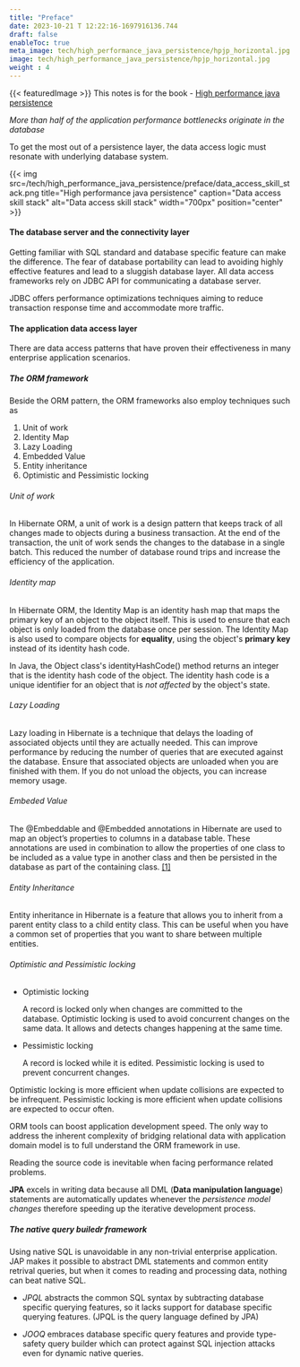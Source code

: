 ```yaml
---
title: "Preface"
date: 2023-10-21 T 12:22:16-1697916136.744
draft: false
enableToc: true
meta_image: tech/high_performance_java_persistence/hpjp_horizontal.jpg
image: tech/high_performance_java_persistence/hpjp_horizontal.jpg
weight : 4
---
```

{{< featuredImage >}}
This notes is for the book - [High performance java persistence](https://vladmihalcea.com/books/high-performance-java-persistence/)

_More than half of the application performance bottlenecks originate in the database_

To get the most out of a persistence layer, the data access logic must resonate with underlying database system.

{{< img src=/tech/high_performance_java_persistence/preface/data_access_skill_stack.png title="High performance java persistence" caption="Data access skill stack" alt="Data access skill stack" width="700px" position="center" >}}

#### The database server and the connectivity layer
Getting familiar with SQL standard and database specific feature can make the difference. The fear of database portability can lead to avoiding highly effective features and lead to a sluggish database layer. All data access frameworks rely on JDBC API for communicating a database server. 

JDBC offers performance optimizations techniques aiming to reduce transaction response time and accommodate more traffic.

#### The application data access layer
There are data access patterns that have proven their effectiveness in many enterprise application scenarios.

##### The ORM framework

Beside the ORM pattern, the ORM frameworks also employ techniques such as
1. Unit of work
2. Identity Map
3. Lazy Loading
4. Embedded Value
5. Entity inheritance
6. Optimistic and Pessimistic locking

###### Unit of work
In Hibernate ORM, a unit of work is a design pattern that keeps track of all changes made to objects during a business transaction. At the end of the transaction, the unit of work sends the changes to the database in a single batch. This reduced the number of database round trips and increase the efficiency of the application. 

###### Identity map
In Hibernate ORM, the Identity Map is an identity hash map that maps the primary key of an object to the object itself. This is used to ensure that each object is only loaded from the database once per session. The Identity Map is also used to compare objects for **equality**, using the object's **primary key** instead of its identity hash code.

In Java, the Object class's identityHashCode() method returns an integer that is the identity hash code of the object. The identity hash code is a unique identifier for an object that is _not affected_ by the object's state. 

###### Lazy Loading
Lazy loading in Hibernate is a technique that delays the loading of associated objects until they are actually needed. This can improve performance by reducing the number of queries that are executed against the database. Ensure that associated objects are unloaded when you are finished with them. If you do not unload the objects, you can increase memory usage.

###### Embeded Value
The @Embeddable and @Embedded annotations in Hibernate are used to map an object’s properties to columns in a database table. These annotations are used in combination to allow the properties of one class to be included as a value type in another class and then be persisted in the database as part of the containing class. [[1]](https://www.geeksforgeeks.org/hibernate-embeddable-and-embedded-annotation/)

###### Entity Inheritance
Entity inheritance in Hibernate is a feature that allows you to inherit from a parent entity class to a child entity class. This can be useful when you have a common set of properties that you want to share between multiple entities.

###### Optimistic and Pessimistic locking
*   Optimistic locking

    A record is locked only when changes are committed to the database. Optimistic locking is used to avoid concurrent changes on the same data. It allows and detects changes happening at the same time.

*   Pessimistic locking

    A record is locked while it is edited. Pessimistic locking is used to prevent concurrent changes.

Optimistic locking is more efficient when update collisions are expected to be infrequent. Pessimistic locking is more efficient when update collisions are expected to occur often.


ORM tools can boost application development speed. The only way to address the inherent complexity of bridging relational data with application domain model is to full understand the ORM framework in use.

Reading the source code is inevitable when facing performance related problems. 

**JPA** excels in writing data because all DML (**Data manipulation language**) statements are automatically updates whenever the _persistence model changes_ therefore speeding up the iterative development process.

##### The native query builedr framework
Using native SQL is unavoidable in any non-trivial enterprise application. JAP makes it possible to abstract DML statements and common entity retrival queries, but when it comes to reading and processing data, nothing can beat native SQL.

* _JPQL_ abstracts the common SQL syntax by subtracting database specific querying features, so it lacks support for database specific querying features. (JPQL is the query language defined by JPA)

* _JOOQ_ embraces database specific query features and provide type-safety query builder which can protect against SQL injection attacks even for dynamic native queries.




